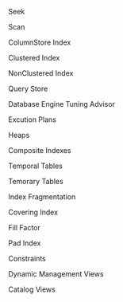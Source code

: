 Seek

Scan

ColumnStore Index

Clustered Index

NonClustered Index

Query Store

Database Engine Tuning Advisor

Excution Plans

Heaps

Composite Indexes

Temporal Tables

Temorary Tables

Index Fragmentation

Covering Index

Fill Factor

Pad Index

Constraints

Dynamic Management Views

Catalog Views

